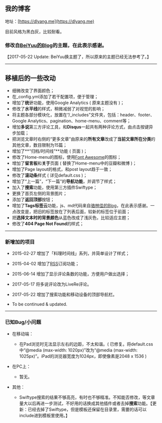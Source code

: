 ## 我的博客

地址：[https://dlyang.me](https://dlyang.me)

目前风格为黑白灰，比较耐看。

### 修改自[BeiYuu的Blog](http://beiyuu.com)的主题，在此表示感谢。

【2017-05-22 Update: BeiYuu换主题了，所以原来的主题已经无法参考了。】

------

## 移植后的一些改动

* 细微改变了界面颜色；
* 在_config.yml添加了若干配置项，便于管理；
* 增加了**统计**功能，使用Google Analytics ( 原来主题没有 )；
* 修改了**水平线**的样式，稍微减弱了对视觉的影响；
* 将主题各部分模块化，放置在“/_includes”文件夹，包括：header、footer、Google Analytics、pagination、home-menu、comment等；
* 增加**多说**第三方评论工具，和**Disqus**一起共有两种评论方式，由点击按键异步加载；
* 把浏览文章时右侧的“更多文章”由原来的**所有文章**改成了**当前文章所在分类**的其他文章，数目限制为15篇；
* 增加了**“归档/时间线”**功能 ( 页面 )；
* 修改了Home-menu的图标，使用[Font Awesome](http://fortawesome.github.io/Font-Awesome/icons/)的图标；
* 增加了**留言板**和**关于**页面 ( 替换了Home-menu中的豆瓣和微博 )；
* 增加了Page layout的格式，和post layout趋于一致；
* 修改了**滚动条**样式 ( 详见default.css )；
* 增加了“上一篇”，“下一篇”的**导航功能**，并调节了样式；
* 加入了**搜索**功能，使用第三方插件Swiftype；
* 更换了首页左侧的背景图片；
* 添加了**返回顶部**按钮；
* 增加了**Tags标签云**功能，js、md代码来自[骆林佳的Blog](http://ideex.name/cn/tags/)，在此表示感谢。一点改变是，把旧的标签放在了列表后面，较新的标签位于前面；
* 把**选择文本时的背景颜色**从蓝色改成了浅灰色，比较适应主题；
* 修改了**404 Page Not Found**的样式；

------

### 新增加的项目

* 2015-02-27 增加了「料理时间线」系列，并简单设计了样式；
* 2015-04-02 增加了[RSS](https://dlyang.me/rss.xml)订阅功能；
* 2015-06-14 增加了显示评论条数的功能，方便用户做出选择；
* 2017-05-17 将多说评论改为LiveRe评论。
* 2017-05-22 增加了搜索功能和移动设备的顶部导航栏。

* To be continued & updated.

------

### 已知Bug/小问题

* 在移动端：
	* 在Pad浏览时无法显示左右的边距，不太和谐。( 已修复。将default.css中“@media (max-width: 1020px)”改为“@media (max-width: 1025px)”。iPad的浏览器宽度为1024px，即使像素是2048 x 1536 )

* 在PC上：
	* 暂无。

* 其他：
	* Swiftype搜索的结果不够高亮，有时也不够精准。不知能否修改，等文章量大以后再进一步测试，不好用的话换成其他插件或者去掉**搜索**功能。【更新：已经去掉了Swiftype，但是模板还保留在目录里，需要的话可以include进到模板里使用。】